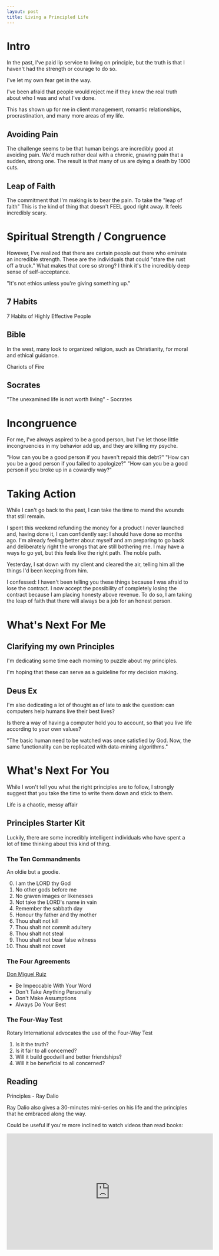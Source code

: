 ```yaml
---
layout: post
title: Living a Principled Life
---
```


# Intro

In the past, I've paid lip service to living on principle, but the truth is that I haven't had the strength or courage to do so.

I've let my own fear get in the way.

I've been afraid that people would reject me if they knew the real truth about who I was and what I've done.

This has shown up for me in client management, romantic relationships, procrastination, and many more areas of my life.

## Avoiding Pain

The challenge seems to be that human beings are incredibly good at avoiding pain. 
We'd much rather deal with a chronic, gnawing pain that a sudden, strong one.
The result is that many of us are dying a death by 1000 cuts.

## Leap of Faith

The commitment that I'm making is to bear the pain.
To take the "leap of faith"
This is the kind of thing that doesn't FEEL good right away. It feels incredibly scary.

# Spiritual Strength / Congruence

However, I've realized that there are certain people out there who eminate an incredible strength. These are the individuals that could "stare the rust off a truck."
What makes that core so strong?
I think it's the incredibly deep sense of self-acceptance.

"It's not ethics unless you're giving something up."

## 7 Habits

7 Habits of Highly Effective People

## Bible

In the west, many look to organized religion, such as Christianity, for moral and ethical guidance.

Chariots of Fire

## Socrates

"The unexamined life is not worth living" - Socrates

# Incongruence

For me, I've always aspired to be a good person, but I've let those little incongruencies in my behavior add up, and they are killing my psyche.

"How can you be a good person if you haven't repaid this debt?"
"How can you be a good person if you failed to apologize?"
"How can you be a good person if you broke up in a cowardly way?"

# Taking Action

While I can't go back to the past, I can take the time to mend the wounds that still remain.

I spent this weekend refunding the money for a product I never launched and, having done it, I can confidently say: I should have done so months ago. 
I'm already feeling better about myself and am preparing to go back and deliberately right the wrongs that are still bothering me.
I may have a ways to go yet, but this feels like the right path. The noble path.

Yesterday, I sat down with my client and cleared the air, telling him all the things I'd been keeping from him.

I confessed: I haven't been telling you these things because I was afraid to lose the contract.
I now accept the possibility of completely losing the contract because I am placing honesty above revenue.
To do so, I am taking the leap of faith that there will always be a job for an honest person.

# What's Next For Me

## Clarifying my own Principles

I'm dedicating some time each morning to puzzle about my principles. 

I'm hoping that these can serve as a guideline for my decision making.

## Deus Ex

I'm also dedicating a lot of thought as of late to ask the question: can computers help humans live their best lives?

Is there a way of having a computer hold you to account, so that you live life according to your own values?

"The basic human need to be watched was once satisfied by God. Now, the same functionality can be replicated with data-mining algorithms."

# What's Next For You

While I won't tell you what the right principles are to follow, I strongly suggest that you take the time to write them down and stick to them.

Life is a chaotic, messy affair

## Principles Starter Kit

Luckily, there are some incredibly intelligent individuals who have spent a lot of time thinking about this kind of thing.

### The Ten Commandments

An oldie but a goodie.

0. I am the LORD thy God
1. No other gods before me
2. No graven images or likenesses
3. Not take the LORD's name in vain
4. Remember the sabbath day
5. Honour thy father and thy mother
6. Thou shalt not kill
7. Thou shalt not commit adultery
8. Thou shalt not steal
9. Thou shalt not bear false witness
10. Thou shalt not covet

### The Four Agreements

[Don Miguel Ruiz][5]

- Be Impeccable With Your Word
- Don't Take Anything Personally
- Don't Make Assumptions
- Always Do Your Best

### The Four-Way Test

Rotary International advocates the use of the Four-Way Test

1. Is it the truth?
2. Is it fair to all concerned?
3. Will it build goodwill and better friendships?
4. Will it be beneficial to all concerned?

## Reading

Principles - Ray Dalio

Ray Dalio also gives a 30-minutes mini-series on his life and the principles that he embraced along the way.

Could be useful if you're more inclined to watch videos than read books:

<iframe width="560" height="315" src="https://www.youtube.com/embed/B9XGUpQZY38?rel=0" frameborder="0" allow="autoplay; encrypted-media" allowfullscreen></iframe>

[1]: https://www.amazon.com/12-Rules-Life-Antidote-Chaos/dp/0345816021/ref=as_li_ss_tl?ie=UTF8&linkCode=ll1&tag=davidykay-20&linkId=593a2e2eb76182372cbb9f140ce953db "12 Rules for Life (Amazon)"
[2]: https://en.wikipedia.org/wiki/The_Four-Way_Test "The Four-Way Test"
[3]: https://www.principles.com/principles-for-success/#play "Ray Dalio - Principles for Success"
[4]: https://hackernoon.com/living-a-principled-life-d7f83cef3ad1 "Living a Principled Life"
[5]: https://en.wikipedia.org/wiki/Don_Miguel_Ruiz "Don Miguel Ruiz"

